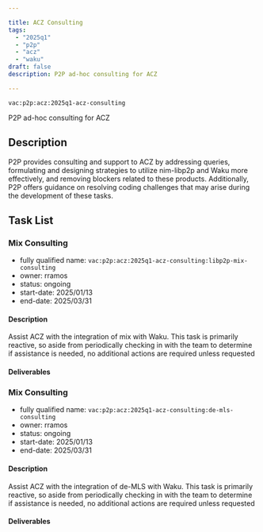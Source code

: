 ```yaml
---

title: ACZ Consulting
tags:
  - "2025q1"
  - "p2p"
  - "acz"
  - "waku"
draft: false
description: P2P ad-hoc consulting for ACZ

---
```


`vac:p2p:acz:2025q1-acz-consulting`

P2P ad-hoc consulting for ACZ

## Description

P2P provides consulting and support to ACZ by addressing queries, formulating and designing strategies to utilize nim-libp2p and Waku more effectively, and removing blockers related to these products. Additionally, P2P offers guidance on resolving coding challenges that may arise during the development of these tasks.

## Task List

### Mix Consulting

* fully qualified name: `vac:p2p:acz:2025q1-acz-consulting:libp2p-mix-consulting`
* owner: rramos
* status: ongoing
* start-date: 2025/01/13
* end-date: 2025/03/31

#### Description
Assist ACZ with the integration of mix with Waku. This task is primarily reactive, so aside from periodically checking in with the team to determine if assistance is needed, no additional actions are required unless requested

#### Deliverables

### Mix Consulting

* fully qualified name: `vac:p2p:acz:2025q1-acz-consulting:de-mls-consulting`
* owner: rramos
* status: ongoing
* start-date: 2025/01/13
* end-date: 2025/03/31

#### Description
Assist ACZ with the integration of de-MLS with Waku. This task is primarily reactive, so aside from periodically checking in with the team to determine if assistance is needed, no additional actions are required unless requested

#### Deliverables
